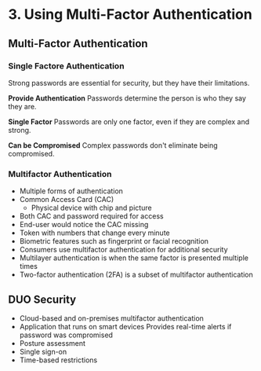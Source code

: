 # 3. Using Multi-Factor Authentication

## Multi-Factor Authentication

### Single Factore Authentication

Strong passwords are essential for security, but they have their limitations.

**Provide Authentication** Passwords determine the person is who they say they are.

**Single Factor** Passwords are only one factor, even if they are complex and strong.

**Can be Compromised** Complex passwords don't eliminate being compromised.

### Multifactor Authentication

* Multiple forms of authentication
* Common Access Card \(CAC\)
  * Physical device with chip and picture
* Both CAC and password required for access
* End-user would notice the CAC missing
* Token with numbers that change every minute
* Biometric features such as fingerprint or facial recognition
* Consumers use multifactor authentication for additional security
* Multilayer authentication is when the same factor is presented multiple times
* Two-factor authentication \(2FA\) is a subset of multifactor authentication

## DUO Security

* Cloud-based and on-premises multifactor authentication
* Application that runs on smart devices Provides real-time alerts if password was compromised
* Posture assessment
* Single sign-on
* Time-based restrictions

